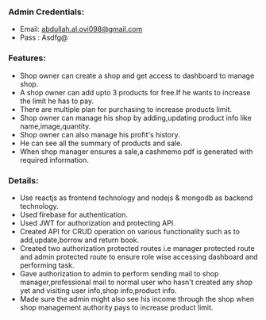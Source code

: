 ### Admin Credentials:
  * Email: abdullah.al.ovi098@gmail.com
  * Pass : Asdfg@
### Features:
  * Shop owner can create a shop and get access to dashboard to manage shop.
  * A shop owner can add upto 3 products for free.If he wants to increase the limit he has to pay.
  * There are multiple plan for purchasing to increase products limit.
  * Shop owner can manage his shop by adding,updating product info like name,image,quantity.
  * Shop owner can also manage his profit's history.
  * He can see all the summary of products and sale.
  * When shop manager ensures a sale,a cashmemo pdf is generated with required information.
### Details: 
  * Use reactjs as frontend technology and nodejs & mongodb as backend technology.
  * Used firebase for authentication.
  * Used JWT for authorization and protecting API.
  * Created API for CRUD operation on various functionality such as to add,update,borrow and return book.
  * Created two authorization protected routes i.e manager protected route and admin protected route to ensure role wise accessing dashboard and performing task.
  * Gave authorization to admin to perform sending mail to shop manager,professional mail to normal user who hasn't created any shop yet and visiting user info,shop info,product info.
  * Made sure the admin might also see his income through the shop when shop management authority pays to increase product limit.
